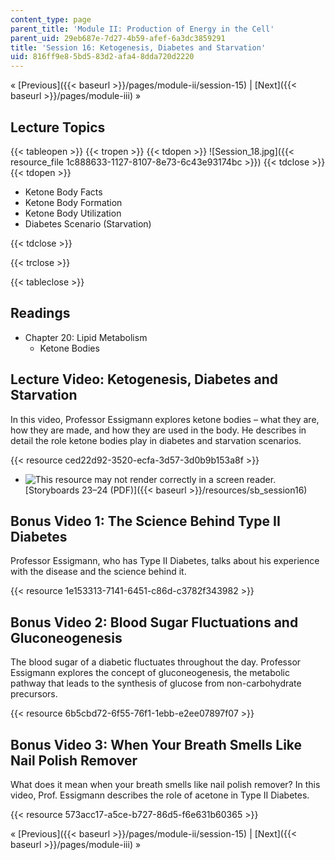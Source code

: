 ```yaml
---
content_type: page
parent_title: 'Module II: Production of Energy in the Cell'
parent_uid: 29eb687e-7d27-4b59-afef-6a3dc3859291
title: 'Session 16: Ketogenesis, Diabetes and Starvation'
uid: 816ff9e8-5bd5-83d2-afa4-8dda720d2220
---
```


« [Previous]({{< baseurl >}}/pages/module-ii/session-15) | [Next]({{< baseurl >}}/pages/module-iii) »

Lecture Topics
--------------

{{< tableopen >}}
{{< tropen >}}
{{< tdopen >}}
![Session_18.jpg]({{< resource_file 1c888633-1127-8107-8e73-6c43e93174bc >}})
{{< tdclose >}}
{{< tdopen >}}


*   Ketone Body Facts
*   Ketone Body Formation
*   Ketone Body Utilization
*   Diabetes Scenario (Starvation)


{{< tdclose >}}

{{< trclose >}}

{{< tableclose >}}

Readings
--------

*   Chapter 20: Lipid Metabolism
    *   Ketone Bodies

Lecture Video: Ketogenesis, Diabetes and Starvation
---------------------------------------------------

In this video, Professor Essigmann explores ketone bodies – what they are, how they are made, and how they are used in the body. He describes in detail the role ketone bodies play in diabetes and starvation scenarios.

{{< resource ced22d92-3520-ecfa-3d57-3d0b9b153a8f >}}

*   ![This resource may not render correctly in a screen reader.](/images/inacessible.gif)[Storyboards 23–24 (PDF)]({{< baseurl >}}/resources/sb_session16)

Bonus Video 1: The Science Behind Type II Diabetes
--------------------------------------------------

Professor Essigmann, who has Type II Diabetes, talks about his experience with the disease and the science behind it.

{{< resource 1e153313-7141-6451-c86d-c3782f343982 >}}

Bonus Video 2: Blood Sugar Fluctuations and Gluconeogenesis
-----------------------------------------------------------

The blood sugar of a diabetic fluctuates throughout the day. Professor Essigmann explores the concept of gluconeogenesis, the metabolic pathway that leads to the synthesis of glucose from non-carbohydrate precursors.

{{< resource 6b5cbd72-6f55-76f1-1ebb-e2ee07897f07 >}}

Bonus Video 3: When Your Breath Smells Like Nail Polish Remover
---------------------------------------------------------------

What does it mean when your breath smells like nail polish remover? In this video, Prof. Essigmann describes the role of acetone in Type II Diabetes.

{{< resource 573acc17-a5ce-b727-86d5-f6e631b60365 >}}

« [Previous]({{< baseurl >}}/pages/module-ii/session-15) | [Next]({{< baseurl >}}/pages/module-iii) »